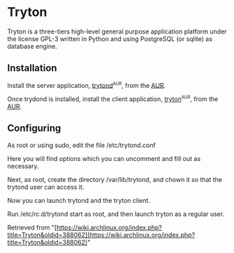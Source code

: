 # Tryton

Tryton is a three-tiers high-level general purpose application platform under the license GPL-3 written in Python and using PostgreSQL (or sqlite) as database engine.

## Installation

Install the server application, [trytond](https://aur.archlinux.org/packages/trytond/)<sup><small>AUR</small></sup>, from the [AUR](/index.php/AUR "AUR").

Once trydond is installed, install the client application, [tryton](https://aur.archlinux.org/packages/tryton/)<sup><small>AUR</small></sup>, from the [AUR](/index.php/AUR "AUR").

## Configuring

As root or using sudo, edit the file /etc/trytond.conf

Here you will find options which you can uncomment and fill out as necessary.

Next, as root, create the directory /var/lib/trytond, and chown it so that the trytond user can access it.

Now you can launch trytond and the tryton client.

Run /etc/rc.d/trytond start as root, and then launch tryton as a regular user.

Retrieved from "[https://wiki.archlinux.org/index.php?title=Tryton&oldid=388062](https://wiki.archlinux.org/index.php?title=Tryton&oldid=388062)"